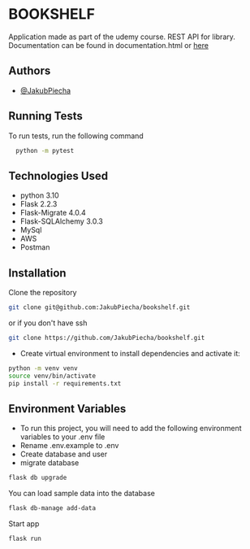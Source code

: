 


# BOOKSHELF
Application made as part of the udemy course.
REST API for library.
Documentation can be found in documentation.html or [here](https://documenter.getpostman.com/view/26035390/2s93Jxr1qX)

## Authors

- [@JakubPiecha](https://github.com/JakubPiecha)


## Running Tests

To run tests, run the following command

```bash
  python -m pytest
```


## Technologies Used

- python 3.10
- Flask 2.2.3
- Flask-Migrate 4.0.4
- Flask-SQLAlchemy 3.0.3
- MySql
- AWS
- Postman

## Installation

 Clone the repository

```bash
git clone git@github.com:JakubPiecha/bookshelf.git
```
or if you don't have ssh 

```bash
git clone https://github.com/JakubPiecha/bookshelf.git
```

- Create virtual environment to install dependencies and activate it:
```bash
python -m venv venv
source venv/bin/activate
pip install -r requirements.txt
```

## Environment Variables

- To run this project, you will need to add the following environment variables to your .env file
- Rename .env.example to .env
- Create database and user
- migrate database

```bash
flask db upgrade
```

You can load sample data into the database

```bash
flask db-manage add-data
```
Start app

```bash
flask run
```

